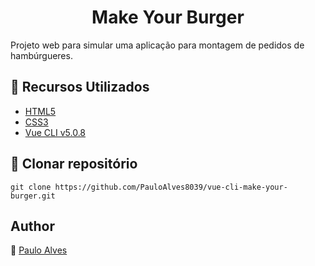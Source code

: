<h1 align="center">Make Your Burger</h1>

Projeto web para simular uma aplicação para montagem de pedidos de hambúrgueres. 

## :wrench: Recursos Utilizados

- [HTML5](https://www.w3schools.com/html/)
- [CSS3](https://www.w3schools.com/css/)
- [Vue CLI v5.0.8](https://cli.vuejs.org/)

## :floppy_disk: Clonar repositório

```git clone https://github.com/PauloAlves8039/vue-cli-make-your-burger.git```


## Author
:boy: [Paulo Alves](https://github.com/PauloAlves8039)